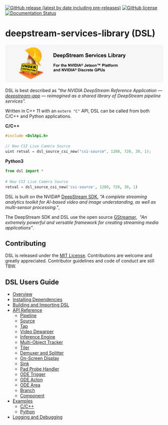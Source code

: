 [![GitHub release (latest by date including pre-releases)](https://img.shields.io/github/v/release/canammex-tech/deepstream-services-library?include_prereleases)](https://github.com/canammex-tech/deepstream-services-library/releases)
[![GitHub license](https://img.shields.io/github/license/Naereen/StrapDown.js.svg)](https://github.com/canammex-tech/deepstream-services-library/blob/master/LICENSE)
[![Documentation Status](https://readthedocs.org/projects/ansicolortags/badge/?version=latest)](https://github.com/canammex-tech/deepstream-services-library/blob/master/docs/overview.md)

# deepstream-services-library (DSL)

![](/Images/under-construction.png)

DSL is best described as _"the NVIDIA DeepStream Reference Application — [deepstream-app](https://docs.nvidia.com/metropolis/deepstream/dev-guide/index.html#page/DeepStream_Development_Guide%2Fdeepstream_app_architecture.html) — reimagined as a shared library of DeepStream pipeline services"._

Written in C++ 11 with an `extern "C"` API, DSL can be called from both C/C++ and Python applications.

**C/C++**
```C++
#include <DslApi.h>

// New CSI Live Camera Source
uint retval = dsl_source_csi_new("csi-source", 1280, 720, 30, 1);
```
**Python3**
```Python
from dsl import *

# New CSI Live Camera Source
retval = dsl_source_csi_new('csi-source', 1280, 720, 30, 1)
```

DSL is built on the NVIDA® [DeepStream SDK](https://developer.nvidia.com/deepstream-sdk), _"A complete streaming analytics toolkit for AI-based video and image understanding, as well as multi-sensor processing."_, 

The DeepStream SDK and DSL use the open source [GStreamer](https://gstreamer.freedesktop.org/),  _"An extremely powerful and versatile framework for creating streaming media applications"_.

## Contributing
DSL is released under the [MIT License](LICENSE). Contributions are welcome and greatly appreciated. Contributor guidelines and code of conduct are still TBW. 

## DSL Users Guide

* [Overview](/docs/overview.md)
* [Installing Dependencies](/docs/installing-dependencies.md)
* [Building and Importing DSL](/docs/building-dsl.md)
* [API Reference](/docs/api-reference-list.md)
  * [Pipeline](/docs/api-pipeline.md)
  * [Source](/docs/api-source.md)
  * [Tap](/docs/api-tap.md)
  * [Video Dewarper](/docs/api-dewarper.md)
  * [Inference Engine](/docs/api-gie.md)
  * [Multi-Object Tracker](/docs/api-tracker.md)
  * [Tiler](/docs/api-tiler.md)
  * [Demuxer and Splitter](/docs/api-tee.md)
  * [On-Screen Display](/docs/api-osd.md)
  * [Sink](/docs/api-sink.md)
  * [Pad Probe Handler](/docs/api-pph.md)
  * [ODE Trigger](/docs/api-ode-trigger.md)
  * [ODE Acton](/docs/api-ode-action.md)
  * [ODE Area](/docs/api-ode-area.md)
  * [Branch](/docs/api-branch.md)
  * [Component](/docs/api-component.md)
* [Examples](/docs/examples.md)
  * [C/C++](/docs/examples-cpp.md)
  * [Python](/docs/examples-python.md)
* [Logging and Debugging](/docs/debugging-dsl.md)
